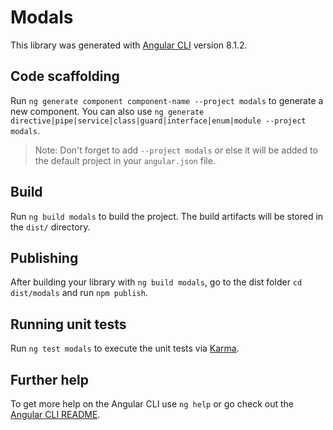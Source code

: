 # Modals

This library was generated with [Angular CLI](https://github.com/angular/angular-cli) version 8.1.2.

## Code scaffolding

Run `ng generate component component-name --project modals` to generate a new component. You can also use `ng generate directive|pipe|service|class|guard|interface|enum|module --project modals`.
> Note: Don't forget to add `--project modals` or else it will be added to the default project in your `angular.json` file. 

## Build

Run `ng build modals` to build the project. The build artifacts will be stored in the `dist/` directory.

## Publishing

After building your library with `ng build modals`, go to the dist folder `cd dist/modals` and run `npm publish`.

## Running unit tests

Run `ng test modals` to execute the unit tests via [Karma](https://karma-runner.github.io).

## Further help

To get more help on the Angular CLI use `ng help` or go check out the [Angular CLI README](https://github.com/angular/angular-cli/blob/master/README.md).
